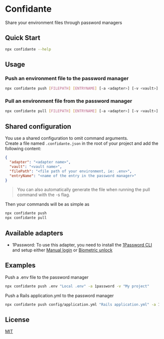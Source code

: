 # Confidante
Share your environment files through password managers

## Quick Start

```bash
npx confidante --help
```

## Usage

### Push an environment file to the password manager

```bash
npx confidante push [FILEPATH] [ENTRYNAME] [-a <adapter>] [-v <vault>]
```

### Pull an environment file from the password manager

```bash
npx confidante pull [FILEPATH] [ENTRYNAME] [-a <adapter>] [-v <vault>]
```

## Shared configuration

You use a shared configuration to omit command arguments.<br>
Create a file named `.confidante.json` in the root of your project and add the following content:

```json
{
  "adapter": "<adapter name>",
  "vault": "<vault name>",
  "filePath": "<file path of your environment, ie: .env>",
  "entryName": "<name of the entry in the password manager>"
}
```

> You can also automatically generate the file when running the pull command with the -s flag.

Then your commands will be as simple as
  
```bash
npx confidante push
npx confidante pull
```

## Available adapters

- 1Password: To use this adapter, you need to install the [1Password CLI](https://1password.com/downloads/command-line/) and setup either [Manual login](https://developer.1password.com/docs/cli/sign-in-manually) or [Biometric unlock](https://developer.1password.com/docs/cli/about-biometric-unlock)

## Examples

Push a .env file to the password manager

```bash
npx confidante push .env "Local .env" -a 1password -v "My project"
````

Push a Rails application.yml to the password manager

```bash
npx confidante push config/application.yml "Rails application.yml" -a 1password -v "My project"
```

## License

[MIT](https://opensource.org/licenses/MIT)

